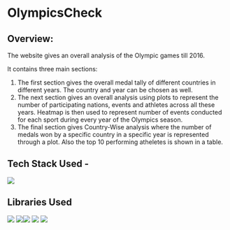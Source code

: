 # OlympicsCheck

## Overview:
The website gives an overall analysis of the Olympic games till 2016.

It contains three main sections:
1. The first section gives the overall medal tally of different countries in different years. The country and year can be chosen as well.
2. The next section gives an overall analysis using plots to represent the number of participating nations, events and athletes across all these years. Heatmap is then used to represent number of events conducted for each sport during every year of the Olympics season.
3. The final section gives Country-Wise analysis where the number of medals won by a specific country in a specific year is represented through a plot. Also the top 10 performing atheletes is shown in a table.

## Tech Stack Used -

<img src="https://img.shields.io/badge/python%20-%2314354C.svg?&style=for-the-badge&logo=python&logoColor=white"/> 

## Libraries Used
<img src="https://camo.githubusercontent.com/74f624a9175cd791d9c9b723dd9672e7af16d010ddaa85b97449cc7d1b7e257d/68747470733a2f2f696d672e736869656c64732e696f2f62616467652f4e756d50792d3030303030303f7374796c653d666f722d7468652d6261646765266c6f676f3d6e756d7079266c6f676f436f6c6f723d7768697465"/> <img src="https://camo.githubusercontent.com/9f68348ec438d89ed837a8690ed68fef65629c4275580a15c3a8bbbd1b83565b/68747470733a2f2f696d672e736869656c64732e696f2f62616467652f50616e6461732d3030303030303f7374796c653d666f722d7468652d6261646765266c6f676f3d70616e646173266c6f676f436f6c6f723d7768697465"/><img src="https://camo.githubusercontent.com/948b23fab057f1c2e2bb0d241dc14030534f6035e650031ec14b109e3d522832/68747470733a2f2f696d672e736869656c64732e696f2f62616467652f4d6174706c6f746c69622d3030303030303f7374796c653d666f722d7468652d6261646765266c6f676f3d6d6174706c6f746c6962266c6f676f436f6c6f723d7768697465"/>
<img src="https://camo.githubusercontent.com/84f80f8494feb52325865ef3c682e9795ae1f0e73d3342e69e04164ece23bcfd/68747470733a2f2f696d672e736869656c64732e696f2f62616467652f536561626f726e2d3030303030303f7374796c653d666f722d7468652d6261646765266c6f676f3d736561626f726e266c6f676f436f6c6f723d7768697465"/>
<img src="https://camo.githubusercontent.com/7a51aed38ff250b36ea9599416f83009ee313b77f3f153484575aa6a4456f6f9/68747470733a2f2f696d672e736869656c64732e696f2f62616467652f506c6f746c792d3030303030303f7374796c653d666f722d7468652d6261646765266c6f676f3d706c6f746c79266c6f676f436f6c6f723d7768697465"/>
